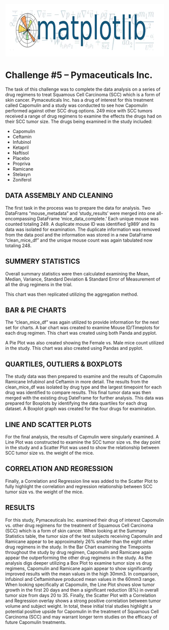 <img src="Pics/Header.png" width="748" height="165">

# Challenge #5 – Pymaceuticals Inc.
The task of this challenge was to complete the data analysis on a series of drug regimens to treat Squamous Cell Carcinoma (SCC) which is a form of skin cancer.  Pymaceuticals Inc. has a drug of interest for this treatment called Capomulin and a study was conducted to see how Capomulin performed against other SCC drug options.  249 mice with SCC tumors received a range of drug regimens to examine the effects the drugs had on their SCC tumor size.  The drugs being examined in the study included: 
* Capomulin
* Ceftamin
* Infubinol
* Ketapril
* Naftisol
* Placebo
* Propriva
* Ramicane
* Stelasyn
* Zoniferol   

## DATA ASSEMBLY AND CLEANING
The first task in the process was to prepare the data for analysis.  Two DataFrams “mouse_metadata” and ‘study_results’ were merged into one all-encompassing DataFrame ‘mice_data_complete.’  Each unique mouse was counted totaling 249.  A duplicate mouse ID was identified ‘g989’ and its data was isolated for examination.  The duplicate information was removed from the data pool and the information was stored in a new DataFrame “clean_mice_df” and the unique mouse count was again tabulated now totaling 248.      

## SUMMERY STATISTICS
Overall summary statistics were then calculated examining the Mean, Median, Variance, Standard Deviation & Standard Error of Measurement of all the drug regimens in the trial.
 
This chart was then replicated utilizing the aggregation method.  
 

## BAR & PIE CHARTS
The “clean_mice_df” was again utilized to provide information for the next set for charts.  A bar chart was created to examine Mouse ID/Timeplots for each drug regimen.  This chart was created using both Panda and pyplot.     
 
A Pie Plot was also created showing the Female vs. Male mice count utilized in the study.  This chart was also created using Pandas and pyplot.
 
## QUARTILES, OUTLIERS & BOXPLOTS
The study data was then prepared to examine and the results of Capomulin Ramicane Infubinol
and Ceftamin in more detail.  The results from the clean_mice_df was isolated by drug type and the largest timepoint for each drug was identified to compare results.   This final tumor data was then merged with the existing drug DateFrame for further analysis.  This data was prepared for Boxplots by identifying the data quartiles for each drug dataset.  A Boxplot graph was created for the four drugs for examination.

 

## LINE AND SCATTER PLOTS
For the final analysis, the results of Capmulin were singularly examined.  A Line Plot was constructed to examine the SCC tumor size vs. the day point in the study and a Scatter Plot was used to show the relationship between SCC tumor size vs. the weight of the mice.










 
## CORRELATION AND REGRESSION
Finally, a Correlation and Regression line was added to the Scatter Plot to fully highlight the correlation and regression relationship between SCC tumor size vs. the weight of the mice.
 


## RESULTS
For this study, Pymaceuticals Inc. examined their drug of interest Capomulin vs. other drug regimens for the treatment of Squamous Cell Carcinoma (SCC) which is a form of skin cancer.  When looking at the Summary Statistics table, the tumor size of the test subjects receiving Capomulin and Ramicane appear to be approximately 26% smaller than the eight other drug regimens in the study.  In the Bar Chart examining the Timepoints throughout the study by drug regimen, Capomulin and Ramicane again appear the outperforming the other drug regimens in the study.  As the analysis digs deeper utilizing a Box Plot to examine tumor size vs drug regimens, Capomulin and Ramicane again appear to show significantly improved results with the mean values in the high 30mm3.  In comparison, Infubinol and Ceftaminhave produced mean values in the 60mm3 range.  When looking specifically at Capomulin, the Line Plot shows slow tumor growth in the first 20 days and then a significant reduction (8%) in overall tumor size from days 20 to 35.  Finally, the Scatter Plot with a Correlation and Regression overlay shows a strong positive correlation between tumor volume and subject weight.  In total, these initial trial studies highlight a potential positive upside for Capomulin in the treatment of Squamous Cell Carcinoma (SCC) and may warrant longer term studies on the efficacy of future Capomulin treatments.  


